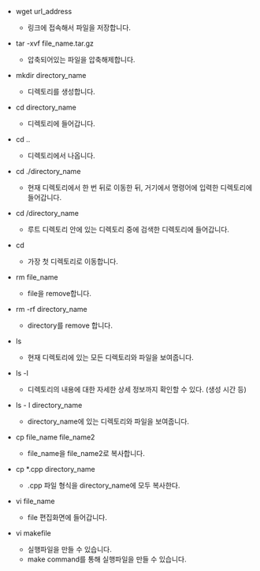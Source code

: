 * wget url_address
  + 링크에 접속해서 파일을 저장합니다.

* tar -xvf file_name.tar.gz
  + 압축되어있는 파일을 압축해제합니다.
  
* mkdir directory_name
  + 디렉토리를 생성합니다.
  
* cd directory_name
  + 디렉토리에 들어갑니다.
  
* cd ..
  + 디렉토리에서 나옵니다.
  
* cd ./directory_name
  + 현재 디렉토리에서 한 번 뒤로 이동한 뒤, 거기에서 명령어에 입력한 디렉토리에 들어갑니다.
  
* cd /directory_name
  + 루트 디렉토리 안에 있는 디렉토리 중에 검색한 디렉토리에 들어갑니다.
  
* cd
  + 가장 첫 디렉토리로 이동합니다.
  
* rm file_name
  + file을 remove합니다.

* rm -rf directory_name
  + directory를 remove 합니다.

* ls
  + 현재 디렉토리에 있는 모든 디렉토리와 파일을 보여줍니다.
  
* ls -l
  + 디렉토리의 내용에 대한 자세한 상세 정보까지 확인할 수 있다. (생성 시간 등)

* ls - l directory_name
  + directory_name에 있는 디렉토리와 파일을 보여줍니다.

* cp file_name file_name2
  + file_name을 file_name2로 복사합니다.

* cp *.cpp directory_name
  + .cpp 파일 형식을 directory_name에 모두 복사한다.

* vi file_name
  + file 편집화면에 들어갑니다.
  
* vi makefile
  + 실행파일을 만들 수 있습니다.
  + make command를 통해 실행파일을 만들 수 있습니다.
